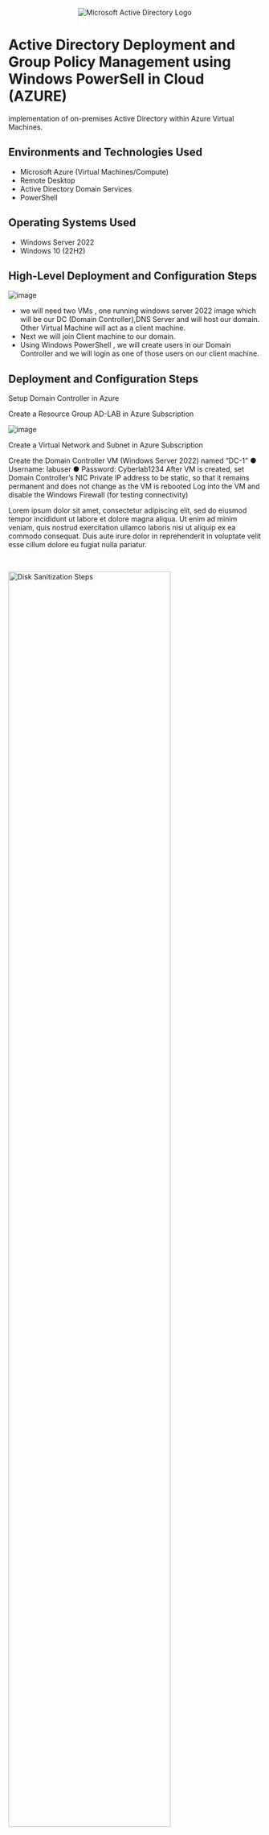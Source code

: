 <p align="center">
<img src="https://i.imgur.com/pU5A58S.png" alt="Microsoft Active Directory Logo"/>
</p>

<h1>Active Directory Deployment and Group Policy Management using Windows PowerSell in Cloud (AZURE)</h1>
implementation of on-premises Active Directory within Azure Virtual Machines.<br />

<h2>Environments and Technologies Used</h2>

- Microsoft Azure (Virtual Machines/Compute)
- Remote Desktop
- Active Directory Domain Services
- PowerShell

<h2>Operating Systems Used </h2>

- Windows Server 2022
- Windows 10 (22H2)

<h2>High-Level Deployment and Configuration Steps</h2>

![image](https://github.com/user-attachments/assets/06a8dcf8-c145-4f5d-9cad-f1f72df3812a)


- we will need two VMs , one running windows server 2022 image which will be our DC (Domain Controller),DNS Server and will 
  host our domain. Other Virtual Machine will act as a client machine. 
- Next we will join Client machine to our domain. 
- Using Windows PowerShell , we will create users in our Domain Controller and we will login as one of those users on our 
  client machine.

<h2>Deployment and Configuration Steps</h2>
Setup Domain Controller in Azure<br />

Create a Resource Group AD-LAB in Azure Subscription<br />

![image](https://github.com/user-attachments/assets/ee6ea044-82fd-4e16-acc0-9fba6bd92600)

Create a Virtual Network and Subnet in Azure Subscription<br />


Create the Domain Controller VM (Windows Server 2022) named “DC-1”
● Username: labuser
● Password: Cyberlab1234
After VM is created, set Domain Controller’s NIC Private IP address to be static, so that it remains permanent and does not change as the VM is rebooted 
Log into the VM and disable the Windows Firewall (for testing connectivity)




<p>
Lorem ipsum dolor sit amet, consectetur adipiscing elit, sed do eiusmod tempor incididunt ut labore et dolore magna aliqua. Ut enim ad minim veniam, quis nostrud exercitation ullamco laboris nisi ut aliquip ex ea commodo consequat. Duis aute irure dolor in reprehenderit in voluptate velit esse cillum dolore eu fugiat nulla pariatur.
</p>
<br />

<p>
<img src="https://i.imgur.com/DJmEXEB.png" height="80%" width="80%" alt="Disk Sanitization Steps"/>
</p>
<p>
Lorem ipsum dolor sit amet, consectetur adipiscing elit, sed do eiusmod tempor incididunt ut labore et dolore magna aliqua. Ut enim ad minim veniam, quis nostrud exercitation ullamco laboris nisi ut aliquip ex ea commodo consequat. Duis aute irure dolor in reprehenderit in voluptate velit esse cillum dolore eu fugiat nulla pariatur.
</p>
<br />

<p>
<img src="https://i.imgur.com/DJmEXEB.png" height="80%" width="80%" alt="Disk Sanitization Steps"/>
</p>
<p>
Lorem ipsum dolor sit amet, consectetur adipiscing elit, sed do eiusmod tempor incididunt ut labore et dolore magna aliqua. Ut enim ad minim veniam, quis nostrud exercitation ullamco laboris nisi ut aliquip ex ea commodo consequat. Duis aute irure dolor in reprehenderit in voluptate velit esse cillum dolore eu fugiat nulla pariatur.
</p>
<br />
